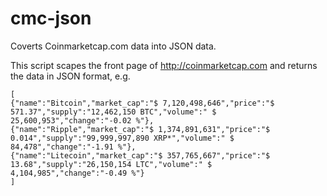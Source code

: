 cmc-json
========

Coverts Coinmarketcap.com data into JSON data.

This script scapes the front page of http://coinmarketcap.com and returns the data in JSON format, e.g.

```
[
{"name":"Bitcoin","market_cap":"$ 7,120,498,646","price":"$ 571.37","supply":"12,462,150 BTC","volume":" $ 25,600,953","change":"-0.02 %"},
{"name":"Ripple","market_cap":"$ 1,374,891,631","price":"$ 0.014","supply":"99,999,997,890 XRP*","volume":" $ 84,478","change":"-1.91 %"},
{"name":"Litecoin","market_cap":"$ 357,765,667","price":"$ 13.68","supply":"26,150,154 LTC","volume":" $ 4,104,985","change":"-0.49 %"}
]
```
